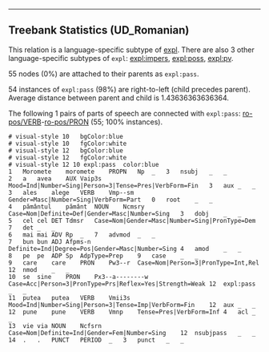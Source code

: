 

--------------------------------------------------------------------------------

## Treebank Statistics (UD_Romanian)

This relation is a language-specific subtype of [expl]().
There are also 3 other language-specific subtypes of `expl`: [expl:impers](), [expl:poss](), [expl:pv]().

55 nodes (0%) are attached to their parents as `expl:pass`.

54 instances of `expl:pass` (98%) are right-to-left (child precedes parent).
Average distance between parent and child is 1.43636363636364.

The following 1 pairs of parts of speech are connected with `expl:pass`: [ro-pos/VERB]()-[ro-pos/PRON]() (55; 100% instances).


~~~ conllu
# visual-style 10	bgColor:blue
# visual-style 10	fgColor:white
# visual-style 12	bgColor:blue
# visual-style 12	fgColor:white
# visual-style 12 10 expl:pass	color:blue
1	Moromete	moromete	PROPN	Np	_	3	nsubj	_	_
2	a	avea	AUX	Vaip3s	Mood=Ind|Number=Sing|Person=3|Tense=Pres|VerbForm=Fin	3	aux	_	_
3	ales	alege	VERB	Vmp--sm	Gender=Masc|Number=Sing|VerbForm=Part	0	root	_	_
4	pământul	pământ	NOUN	Ncmsry	Case=Nom|Definite=Def|Gender=Masc|Number=Sing	3	dobj	_	_
5	cel	cel	DET	Tdmsr	Case=Nom|Gender=Masc|Number=Sing|PronType=Dem	7	det	_	_
6	mai	mai	ADV	Rp	_	7	advmod	_	_
7	bun	bun	ADJ	Afpms-n	Definite=Ind|Degree=Pos|Gender=Masc|Number=Sing	4	amod	_	_
8	pe	pe	ADP	Sp	AdpType=Prep	9	case	_	_
9	care	care	PRON	Pw3--r	Case=Nom|Person=3|PronType=Int,Rel	12	nmod	_	_
10	se	sine	PRON	Px3--a--------w	Case=Acc|Person=3|PronType=Prs|Reflex=Yes|Strength=Weak	12	expl:pass	_	_
11	putea	putea	VERB	Vmii3s	Mood=Ind|Number=Sing|Person=3|Tense=Imp|VerbForm=Fin	12	aux	_	_
12	pune	pune	VERB	Vmnp	Tense=Pres|VerbForm=Inf	4	acl	_	_
13	vie	via	NOUN	Ncfsrn	Case=Nom|Definite=Ind|Gender=Fem|Number=Sing	12	nsubjpass	_	_
14	.	.	PUNCT	PERIOD	_	3	punct	_	_

~~~


